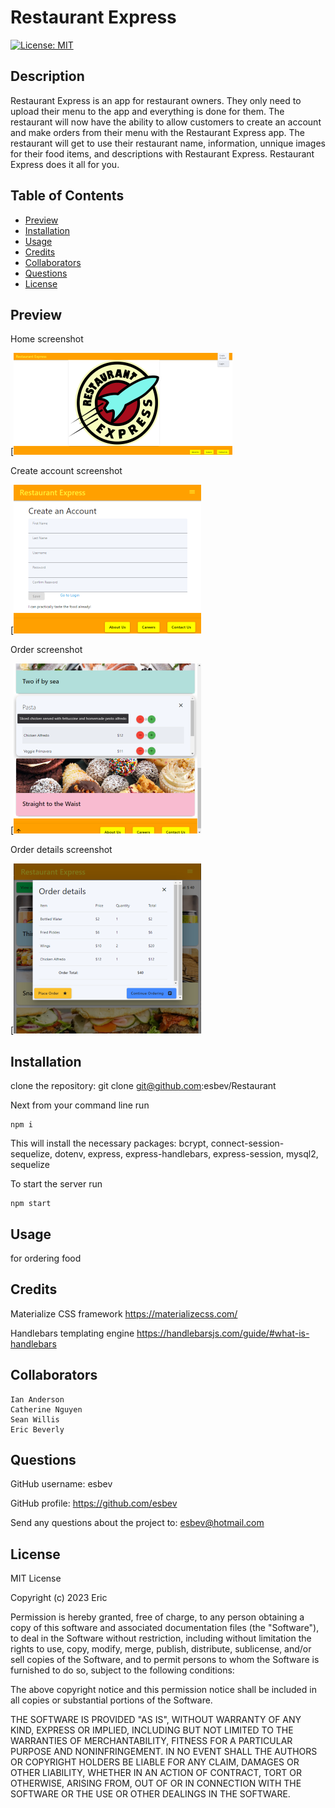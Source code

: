 # Restaurant Express

[![License: MIT](https://img.shields.io/badge/License-MIT-yellow.svg)](https://opensource.org/licenses/MIT)

## Description

Restaurant Express is an app for restaurant owners. They only need to upload their menu to the app and everything is done for them. The restaurant will now have the ability to allow customers to create an account and make orders from their menu with the Restaurant Express app. The restaurant will get to use their restaurant name, information, unnique images for their food items, and descriptions with Restaurant Express. Restaurant Express does it all for you.

## Table of Contents
- [Preview](#preview)
- [Installation](#installation)
- [Usage](#usage)
- [Credits](#credits)
- [Collaborators](#collaborators)
- [Questions](#questions)
- [License](#license)

## Preview

Home screenshot

[![ss](./screeshots/ss-lg-home.png)

Create account screenshot

[![ss](./screeshots/ss-md-create.png)

Order screenshot

[![ss](./screeshots/ss-md-order.png)

Order details screenshot

[![ss](./screeshots/ss-md-details.png)

## Installation

clone the repository: git clone git@github.com:esbev/Restaurant

Next from your command line run
    
    npm i

This will install the necessary packages: bcrypt, connect-session-sequelize, dotenv, express, express-handlebars, express-session, mysql2, sequelize

To start the server run

    npm start

## Usage

for ordering food

## Credits

Materialize CSS framework
https://materializecss.com/

Handlebars templating engine
https://handlebarsjs.com/guide/#what-is-handlebars

## Collaborators

    Ian Anderson
    Catherine Nguyen
    Sean Willis
    Eric Beverly

## Questions

GitHub username: esbev

GitHub profile: https://github.com/esbev

Send any questions about the project to: esbev@hotmail.com

## License

MIT License

Copyright (c) 2023 Eric

Permission is hereby granted, free of charge, to any person obtaining a copy
of this software and associated documentation files (the "Software"), to deal
in the Software without restriction, including without limitation the rights
to use, copy, modify, merge, publish, distribute, sublicense, and/or sell
copies of the Software, and to permit persons to whom the Software is
furnished to do so, subject to the following conditions:

The above copyright notice and this permission notice shall be included in all
copies or substantial portions of the Software.

THE SOFTWARE IS PROVIDED "AS IS", WITHOUT WARRANTY OF ANY KIND, EXPRESS OR
IMPLIED, INCLUDING BUT NOT LIMITED TO THE WARRANTIES OF MERCHANTABILITY,
FITNESS FOR A PARTICULAR PURPOSE AND NONINFRINGEMENT. IN NO EVENT SHALL THE
AUTHORS OR COPYRIGHT HOLDERS BE LIABLE FOR ANY CLAIM, DAMAGES OR OTHER
LIABILITY, WHETHER IN AN ACTION OF CONTRACT, TORT OR OTHERWISE, ARISING FROM,
OUT OF OR IN CONNECTION WITH THE SOFTWARE OR THE USE OR OTHER DEALINGS IN THE
SOFTWARE.